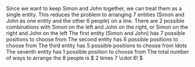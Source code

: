 Since we want to keep Simon and John together, we can treat them as a single entity.
This reduces the problem to arranging 7 entities (Simon and John as one entity and the other 6 people) on a line.
There are 2 possible combinations with Simon on the left and John on the right, or Simon on the right and John on the left
The first entity (Simon and John) has 7 possible positions to choose from
The second entity has 6 possible positions to choose from
The third entity has 5 possible positions to choose from
ldots
The seventh entity has 1 possible position to choose from
The total number of ways to arrange the 8 people is $ 2 times 7 \cdot 6! $
